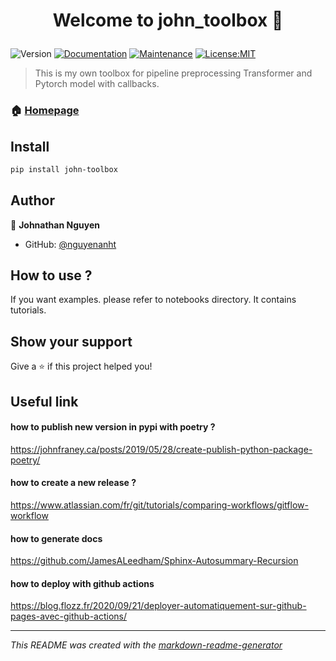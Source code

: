 <h1 align="center">

Welcome to john_toolbox 👋

</h1>
<p>
<img alt="Version" src="https://img.shields.io/badge/version-0.4.8-blue.svg?cacheSeconds=2592000" />
<a href="https://nguyenanht.github.io/john-toolbox/" target="_blank"><img alt="Documentation" src="https://img.shields.io/badge/documentation-yes-brightgreen.svg" /></a>
<a href="https://github.com/nguyenanht/john-toolbox/graphs/commit-activity" target="_blank"><img alt="Maintenance" src="https://img.shields.io/badge/Maintained%3F-yes-green.svg" /></a>
<a href="None" target="_blank"><img alt="License:MIT" src="https://img.shields.io/badge/License-MIT-yellow.svg" /></a>

</p>

> This is my own toolbox for pipeline preprocessing Transformer and Pytorch model with callbacks.
### 🏠 [Homepage](https://github.com/nguyenanht/john-toolbox)

## Install
```sh
pip install john-toolbox

```



## Author
👤 **Johnathan Nguyen**


* GitHub: [@nguyenanht](https://github.com/{github_username})

## How to use ?

If you want examples. please refer to notebooks directory. It contains tutorials.




## Show your support
Give a ⭐️ if this project helped you!


## Useful link

#### how to publish new version in pypi with poetry ?
https://johnfraney.ca/posts/2019/05/28/create-publish-python-package-poetry/

#### how to create a new release ?
https://www.atlassian.com/fr/git/tutorials/comparing-workflows/gitflow-workflow

#### how to generate docs
https://github.com/JamesALeedham/Sphinx-Autosummary-Recursion

#### how to deploy with github actions
https://blog.flozz.fr/2020/09/21/deployer-automatiquement-sur-github-pages-avec-github-actions/

---
_This README was created with the [markdown-readme-generator](https://github.com/pedroermarinho/markdown-readme-generator)_